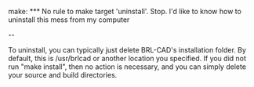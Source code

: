 make: \*\*\* No rule to make target 'uninstall'. Stop. I'd like to know
how to uninstall this mess from my computer

--

To uninstall, you can typically just delete BRL-CAD's installation
folder. By default, this is /usr/brlcad or another location you
specified. If you did not run "make install", then no action is
necessary, and you can simply delete your source and build directories.
